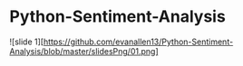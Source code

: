 # Python-Sentiment-Analysis

![slide 1][https://github.com/evanallen13/Python-Sentiment-Analysis/blob/master/slidesPng/01.png]
